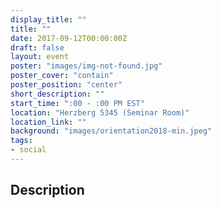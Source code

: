 ```yaml
---
display_title: ""
title: ""
date: 2017-09-12T00:00:00Z
draft: false
layout: event
poster: "images/img-not-found.jpg"
poster_cover: "contain"
poster_position: "center"
short_description: ""
start_time: ":00 - :00 PM EST"
location: "Herzberg 5345 (Seminar Room)"
location_link: ""
background: "images/orientation2018-min.jpeg"
tags:
- social
---
```


## Description

